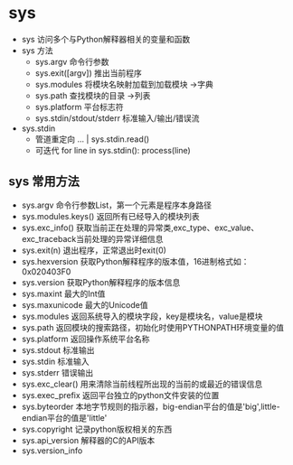 
# sys

* sys 访问多个与Python解释器相关的变量和函数
* sys 方法
  * sys.argv 命令行参数
  * sys.exit([argv]) 推出当前程序
  * sys.modules 将模块名映射加载到加载模块 ->字典
  * sys.path 查找模块的目录 ->列表
  * sys.platform 平台标志符
  * sys.stdin/stdout/stderr 标准输入/输出/错误流
* sys.stdin
  * 管道重定向 ... | sys.stdin.read()
  * 可迭代 for line in sys.stdin(): process(line)



## sys 常用方法

* sys.argv           命令行参数List，第一个元素是程序本身路径 
* sys.modules.keys() 返回所有已经导入的模块列表 
* sys.exc_info()     获取当前正在处理的异常类,exc_type、exc_value、exc_traceback当前处理的异常详细信息 
* sys.exit(n)        退出程序，正常退出时exit(0) 
* sys.hexversion     获取Python解释程序的版本值，16进制格式如：0x020403F0 
* sys.version        获取Python解释程序的版本信息 
* sys.maxint         最大的Int值 
* sys.maxunicode     最大的Unicode值 
* sys.modules        返回系统导入的模块字段，key是模块名，value是模块 
* sys.path           返回模块的搜索路径，初始化时使用PYTHONPATH环境变量的值 
* sys.platform       返回操作系统平台名称 
* sys.stdout         标准输出
* sys.stdin          标准输入
* sys.stderr         错误输出
* sys.exc_clear()    用来清除当前线程所出现的当前的或最近的错误信息
* sys.exec_prefix    返回平台独立的python文件安装的位置
* sys.byteorder      本地字节规则的指示器，big-endian平台的值是'big',little-endian平台的值是'little'
* sys.copyright      记录python版权相关的东西
* sys.api_version    解释器的C的API版本
* sys.version_info


